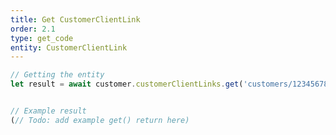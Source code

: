 ```yaml
---
title: Get CustomerClientLink
order: 2.1
type: get_code
entity: CustomerClientLink
---
```


```javascript
// Getting the entity
let result = await customer.customerClientLinks.get('customers/1234567890/customerClientLinks/123123123')
```

```javascript

// Example result
(// Todo: add example get() return here)

```
